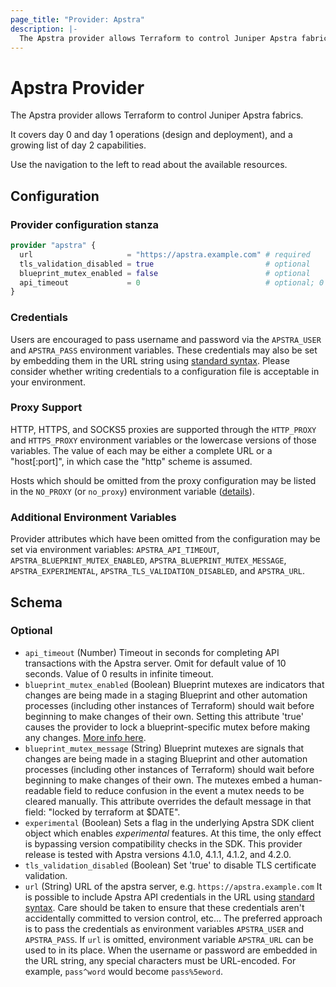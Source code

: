 ```yaml
---
page_title: "Provider: Apstra"
description: |-
  The Apstra provider allows Terraform to control Juniper Apstra fabrics.
---
```


# Apstra Provider

The Apstra provider allows Terraform to control Juniper Apstra fabrics.

It covers day 0 and day 1 operations (design and deployment), and a growing
list of day 2 capabilities.

Use the navigation to the left to read about the available resources.

## Configuration

### Provider configuration stanza

```terraform
provider "apstra" {
  url                     = "https://apstra.example.com" # required
  tls_validation_disabled = true                         # optional
  blueprint_mutex_enabled = false                        # optional
  api_timeout             = 0                            # optional; 0 == infinite
}
```

### Credentials

Users are encouraged to pass username and password via the `APSTRA_USER` and
`APSTRA_PASS` environment variables. These credentials may also be set by
embedding them in the URL string using
[standard syntax](https://datatracker.ietf.org/doc/html/rfc1738#section-3.1).
Please consider whether writing credentials to a configuration file is
acceptable in your environment.

### Proxy Support

HTTP, HTTPS, and SOCKS5 proxies are supported through the `HTTP_PROXY` and
`HTTPS_PROXY` environment variables or the lowercase versions of those
variables. The value of each may be either a complete URL or a "host[:port]",
in which case the "http" scheme is assumed.

Hosts which should be omitted from the proxy configuration may be listed in
the `NO_PROXY` (or `no_proxy`) environment variable ([details](https://github.com/golang/go/blob/682a1d2176b02337460aeede0ff9e49429525195/src/vendor/golang.org/x/net/http/httpproxy/proxy.go#L38C1-L50C13)).

### Additional Environment Variables

Provider attributes which have been omitted from the configuration
may be set via environment variables: `APSTRA_API_TIMEOUT`,
`APSTRA_BLUEPRINT_MUTEX_ENABLED`, `APSTRA_BLUEPRINT_MUTEX_MESSAGE`,
`APSTRA_EXPERIMENTAL`, `APSTRA_TLS_VALIDATION_DISABLED`, and `APSTRA_URL`.

<!-- schema generated by tfplugindocs -->
## Schema

### Optional

- `api_timeout` (Number) Timeout in seconds for completing API transactions with the Apstra server. Omit for default value of 10 seconds. Value of 0 results in infinite timeout.
- `blueprint_mutex_enabled` (Boolean) Blueprint mutexes are indicators that changes are being made in a staging Blueprint and other automation processes (including other instances of Terraform) should wait before beginning to make changes of their own. Setting this attribute 'true' causes the provider to lock a blueprint-specific mutex before making any changes. [More info here](https://github.com/Juniper/terraform-provider-apstra/blob/main/kb/blueprint_mutex.md).
- `blueprint_mutex_message` (String) Blueprint mutexes are signals that changes are being made in a staging Blueprint and other automation processes (including other instances of Terraform) should wait before beginning to make changes of their own. The mutexes embed a human-readable field to reduce confusion in the event a mutex needs to be cleared manually. This attribute overrides the default message in that field: "locked by terraform at $DATE".
- `experimental` (Boolean) Sets a flag in the underlying Apstra SDK client object which enables *experimental* features. At this time, the only effect is bypassing version compatibility checks in the SDK. This provider release is tested with Apstra versions 4.1.0, 4.1.1, 4.1.2, and 4.2.0.
- `tls_validation_disabled` (Boolean) Set 'true' to disable TLS certificate validation.
- `url` (String) URL of the apstra server, e.g. `https://apstra.example.com`
 It is possible to include Apstra API credentials in the URL using [standard syntax](https://datatracker.ietf.org/doc/html/rfc1738#section-3.1). Care should be taken to ensure that these credentials aren't accidentally committed to version control, etc... The preferred approach is to pass the credentials as environment variables `APSTRA_USER`  and `APSTRA_PASS`.
 If `url` is omitted, environment variable `APSTRA_URL` can be used to in its place.
 When the username or password are embedded in the URL string, any special characters must be URL-encoded. For example, `pass^word` would become `pass%5eword`.
